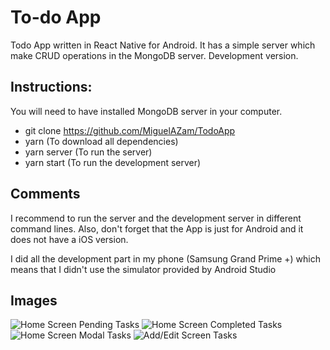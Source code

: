 # To-do App

Todo App written in React Native for Android. It has a simple server which make CRUD operations in the MongoDB server. Development version.

## Instructions:

You will need to have installed MongoDB server in your computer.

* git clone https://github.com/MiguelAZam/TodoApp
* yarn (To download all dependencies)
* yarn server (To run the server)
* yarn start (To run the development server)

## Comments

I recommend to run the server and the development server in different command lines. Also, don't forget that the App is just for Android and it does not have a iOS version.

I did all the development part in my phone (Samsung Grand Prime +) which means that I didn't use the simulator provided by Android Studio

## Images

![Home Screen Pending Tasks](https://github.com/MiguelAZam/TodoApp/blob/master/assets/ScreenShots/PendingScreen.png)
![Home Screen Completed Tasks](https://github.com/MiguelAZam/TodoApp/blob/master/assets/ScreenShots/CompletedScreen.png)
![Home Screen Modal Tasks](https://github.com/MiguelAZam/TodoApp/blob/master/assets/ScreenShots/ModalScreen.png)
![Add/Edit Screen Tasks](https://github.com/MiguelAZam/TodoApp/blob/master/assets/ScreenShots/AddScreen.png)